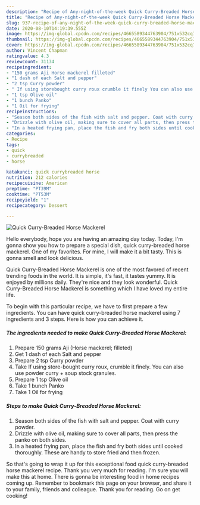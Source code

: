 ```yaml
---
description: "Recipe of Any-night-of-the-week Quick Curry-Breaded Horse Mackerel"
title: "Recipe of Any-night-of-the-week Quick Curry-Breaded Horse Mackerel"
slug: 937-recipe-of-any-night-of-the-week-quick-curry-breaded-horse-mackerel
date: 2020-08-10T14:19:39.555Z
image: https://img-global.cpcdn.com/recipes/4665589344763904/751x532cq70/quick-curry-breaded-horse-mackerel-recipe-main-photo.jpg
thumbnail: https://img-global.cpcdn.com/recipes/4665589344763904/751x532cq70/quick-curry-breaded-horse-mackerel-recipe-main-photo.jpg
cover: https://img-global.cpcdn.com/recipes/4665589344763904/751x532cq70/quick-curry-breaded-horse-mackerel-recipe-main-photo.jpg
author: Vincent Chapman
ratingvalue: 4.3
reviewcount: 31134
recipeingredient:
- "150 grams Aji Horse mackerel filleted"
- "1 dash of each Salt and pepper"
- "2 tsp Curry powder"
- " If using storebought curry roux crumble it finely You can also use powder curry  soup stock granules"
- "1 tsp Olive oil"
- "1 bunch Panko"
- "1 Oil for frying"
recipeinstructions:
- "Season both sides of the fish with salt and pepper. Coat with curry powder."
- "Drizzle with olive oil, making sure to cover all parts, then press the panko on both sides."
- "In a heated frying pan, place the fish and fry both sides until cooked thoroughly. These are handy to store fried and then frozen."
categories:
- Recipe
tags:
- quick
- currybreaded
- horse

katakunci: quick currybreaded horse 
nutrition: 212 calories
recipecuisine: American
preptime: "PT39M"
cooktime: "PT53M"
recipeyield: "1"
recipecategory: Dessert

---
```



![Quick Curry-Breaded Horse Mackerel](https://img-global.cpcdn.com/recipes/4665589344763904/751x532cq70/quick-curry-breaded-horse-mackerel-recipe-main-photo.jpg)

Hello everybody, hope you are having an amazing day today. Today, I'm gonna show you how to prepare a special dish, quick curry-breaded horse mackerel. One of my favorites. For mine, I will make it a bit tasty. This is gonna smell and look delicious.

Quick Curry-Breaded Horse Mackerel is one of the most favored of recent trending foods in the world. It is simple, it's fast, it tastes yummy. It is enjoyed by millions daily. They're nice and they look wonderful. Quick Curry-Breaded Horse Mackerel is something which I have loved my entire life.




To begin with this particular recipe, we have to first prepare a few ingredients. You can have quick curry-breaded horse mackerel using 7 ingredients and 3 steps. Here is how you can achieve it.

<!--inarticleads1-->

##### The ingredients needed to make Quick Curry-Breaded Horse Mackerel:

1. Prepare 150 grams Aji (Horse mackerel; filleted)
1. Get 1 dash of each Salt and pepper
1. Prepare 2 tsp Curry powder
1. Take  If using store-bought curry roux, crumble it finely. You can also use powder curry + soup stock granules.
1. Prepare 1 tsp Olive oil
1. Take 1 bunch Panko
1. Take 1 Oil for frying




<!--inarticleads2-->

##### Steps to make Quick Curry-Breaded Horse Mackerel:

1. Season both sides of the fish with salt and pepper. Coat with curry powder.
1. Drizzle with olive oil, making sure to cover all parts, then press the panko on both sides.
1. In a heated frying pan, place the fish and fry both sides until cooked thoroughly. These are handy to store fried and then frozen.




So that's going to wrap it up for this exceptional food quick curry-breaded horse mackerel recipe. Thank you very much for reading. I'm sure you will make this at home. There is gonna be interesting food in home recipes coming up. Remember to bookmark this page on your browser, and share it to your family, friends and colleague. Thank you for reading. Go on get cooking!
